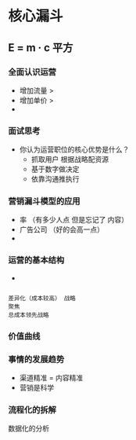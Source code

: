 # 核心漏斗
## E = m · c 平方
### 全面认识运营
  - 增加流量 > 
  - 增加单价 >
  - 
### 面试思考
  - 你认为运营职位的核心优势是什么？
    - 抓取用户  根据战略配资源
    - 基于数字做决定
    - 依靠沟通推执行
### 营销漏斗模型的应用
  - 率 （有多少人点 但是忘记了 内容）
  - 广告公司 （好的会高一点）
  - 
### 运营的基本结构
  - 
### 
    差异化（成本较高） 战略
    聚焦 
    总成本领先战略
        
### 价值曲线
  
  
### 事情的发展趋势
  - 渠道精准
  = 内容精准
  - 营销是科学
### 流程化的拆解
   数据化的分析
    

